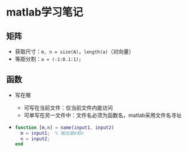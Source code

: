# matlab学习笔记

## 矩阵

- 获取尺寸：`m, n = size(A)`，`length(a)`（对向量）
- 等距分割：`a = (-1:0.1:1);`

## 函数

- 写在哪

  - 可写在当前文件：仅当前文件内能访问
  - 可单写在另一文件中：文件名必须为函数名，matlab采用文件名寻址

- ```matlab
  function [m,n] = name(input1, input2)
  	m = input1;  % 输出是m和n
  	n = input2;
  end
  ```